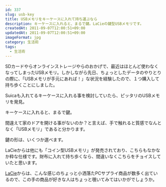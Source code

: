 ```yaml
---
id: 337
slug: usb-key
title: USBメモリをキーケースに入れて持ち運ぶなら
description: キーケースに入れると、まるで鍵。LaCieの鍵型USBメモリです。
createdAt: 2011-09-07T12:00:51+09:00
updatedAt: 2011-09-07T12:00:51+09:00
imageFormat: jpg
category: 生活術
tags:
  - 生活術
---
```


SDカードやらオンラインストレージやらのおかげで、最近はほとんど使わなくなってしまったUSBメモリ。しかしながら先日、ちょっとしたデータのやりとりの際に、「USBメモリが手元にあれば！」な状況を経験したので、１つ購入して持ち歩くことにしました。

Suicaも入れてるキーケースに入れる事を検討していたら、ピッタリのUSBメモリを発見。

<app-related-link id="21"></app-related-link>

キーケースに入れると、まるで鍵。

<app-photo-image article-id="337" img-file-name="20110907_keyusb_2.jpg" caption="キーケースに入れると、まるで鍵"></app-photo-image>

間違えて家のドアを開ける事がないのか？と言えば、手で触れると質感でなんとなく「USBメモリ」であると分かります。

鍵の形は、いくつか選べます。

<app-capture-image article-id="337" img-file-name="a1931ea2a6956370cc7c7ac78a3061af.jpg" caption="色々な鍵型USB"></app-capture-image>

LaCieからは他にも「コイン型USBメモリ」が発売されており、こちらもなかなか粋な仕様です。財布に入れて持ち歩くなら、間違いなくこちらをチョイスしていたと思います。

<a href="https://www.elecom.co.jp/lacie/?loc=jp" target="_blank" rel="noopener">LaCie</a>からは、こんな感じのちょっと小洒落たPCサプライ商品が数多く出ているので、この手の商品が好きな人はちょっと覗いてみてはいかがでしょうか。
